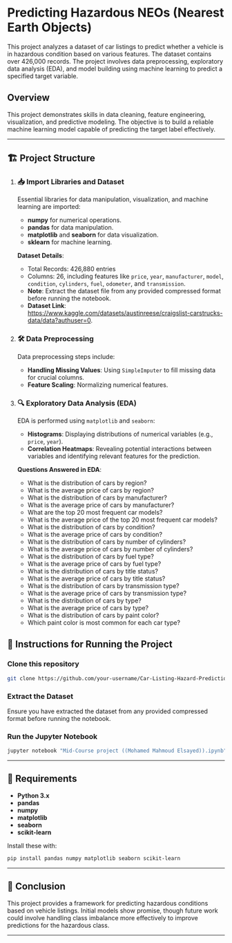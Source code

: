 # Predicting Hazardous NEOs (Nearest Earth Objects)

This project analyzes a dataset of car listings to predict whether a vehicle is in hazardous condition based on various features. The dataset contains over 426,000 records. The project involves data preprocessing, exploratory data analysis (EDA), and model building using machine learning to predict a specified target variable.

## Overview

This project demonstrates skills in data cleaning, feature engineering, visualization, and predictive modeling. The objective is to build a reliable machine learning model capable of predicting the target label effectively.

---

## 🏗️ Project Structure

1. ### 📥 Import Libraries and Dataset

   Essential libraries for data manipulation, visualization, and machine learning are imported:
   - **numpy** for numerical operations.
   - **pandas** for data manipulation.
   - **matplotlib** and **seaborn** for data visualization.
   - **sklearn** for machine learning.

   **Dataset Details**:
   - Total Records: 426,880 entries
   - Columns: 26, including features like `price`, `year`, `manufacturer`, `model`, `condition`, `cylinders`, `fuel`, `odometer`, and `transmission`.
   - **Note**: Extract the dataset file from any provided compressed format before running the notebook.
   - **Dataset Link**: https://www.kaggle.com/datasets/austinreese/craigslist-carstrucks-data/data?authuser=0.

2. ### 🛠️ Data Preprocessing

   Data preprocessing steps include:
   - **Handling Missing Values**: Using `SimpleImputer` to fill missing data for crucial columns.
   - **Feature Scaling**: Normalizing numerical features.

3. ### 🔍 Exploratory Data Analysis (EDA)

   EDA is performed using `matplotlib` and `seaborn`:
   - **Histograms**: Displaying distributions of numerical variables (e.g., `price`, `year`).
   - **Correlation Heatmaps**: Revealing potential interactions between variables and identifying relevant features for the prediction.

   **Questions Answered in EDA**:
   - What is the distribution of cars by region?
   - What is the average price of cars by region?
   - What is the distribution of cars by manufacturer?
   - What is the average price of cars by manufacturer?
   - What are the top 20 most frequent car models?
   - What is the average price of the top 20 most frequent car models?
   - What is the distribution of cars by condition?
   - What is the average price of cars by condition?
   - What is the distribution of cars by number of cylinders?
   - What is the average price of cars by number of cylinders?
   - What is the distribution of cars by fuel type?
   - What is the average price of cars by fuel type?
   - What is the distribution of cars by title status?
   - What is the average price of cars by title status?
   - What is the distribution of cars by transmission type?
   - What is the average price of cars by transmission type?
   - What is the distribution of cars by type?
   - What is the average price of cars by type?
   - What is the distribution of cars by paint color?
   - Which paint color is most common for each car type?

## 📜 Instructions for Running the Project

### Clone this repository

```bash
git clone https://github.com/your-username/Car-Listing-Hazard-Prediction.git
```

### Extract the Dataset

Ensure you have extracted the dataset from any provided compressed format before running the notebook.

### Run the Jupyter Notebook

```bash
jupyter notebook "Mid-Course project ((Mohamed Mahmoud Elsayed)).ipynb"
```

---

## 📝 Requirements

- **Python 3.x**
- **pandas**
- **numpy**
- **matplotlib**
- **seaborn**
- **scikit-learn**

Install these with:

```bash
pip install pandas numpy matplotlib seaborn scikit-learn
```

---

## 🏁 Conclusion

This project provides a framework for predicting hazardous conditions based on vehicle listings. Initial models show promise, though future work could involve handling class imbalance more effectively to improve predictions for the hazardous class.

---
